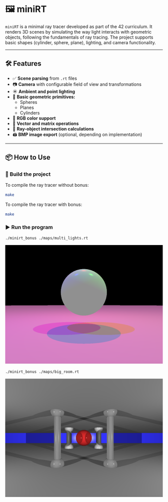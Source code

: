 # 🖼️ miniRT

`miniRT` is a minimal ray tracer developed as part of the 42 curriculum. It renders 3D scenes by simulating the way light interacts with geometric objects, following the fundamentals of ray tracing. The project supports basic shapes (cylinder, sphere, plane), lighting, and camera functionality.

---

## 🛠️ Features

- ✅ **Scene parsing** from `.rt` files  
- 📷 **Camera** with configurable field of view and transformations  
- ☀️ **Ambient and point lighting**
- 🔺 **Basic geometric primitives:**
  - Spheres
  - Planes
  - Cylinders
- 🌈 **RGB color support**
- 🧮 **Vector and matrix operations**
- 🧪 **Ray-object intersection calculations**
- 🖨️ **BMP image export** (optional, depending on implementation)

---

## 📦 How to Use

### 🔧 Build the project
To compile the ray tracer without bonus:

```bash
make
```

To compile the ray tracer with bonus:

```bash
make
```

### ▶️ Run the program

```bash
./minirt_bonus ./maps/multi_lights.rt
```

![img](./img/multi_lights.png)

```bash
./minirt_bonus ./maps/big_room.rt
```

![img](./img/big_room.png)